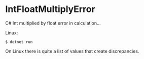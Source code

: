 # IntFloatMultiplyError
C# Int multiplied by float error in calculation...

Linux:
```terminal
$ dotnet run
```
On Linux there is quite a list of values that create discrepancies.

